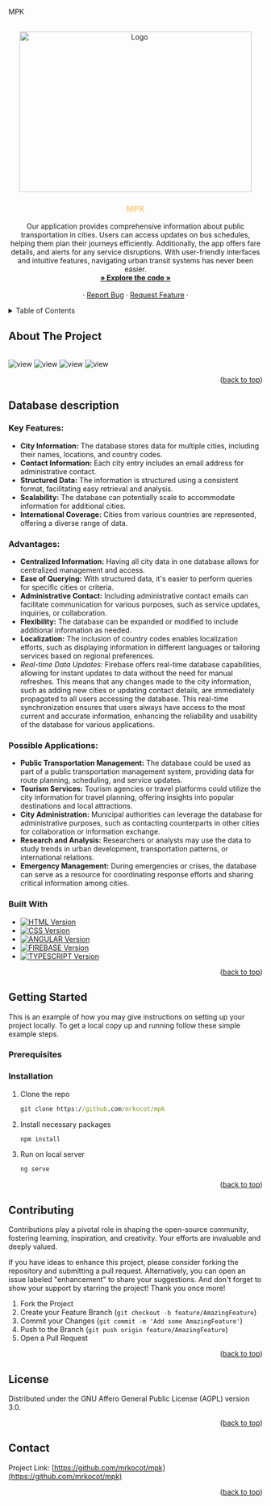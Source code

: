 <a name="readme-top">MPK</a>

<!-- PROJECT LOGO -->
<br />
<div align="center">
  <a href="https://github.com/mrkocot/mpk">
    <img src="https://github.com/mrkocot/mpk/assets/147546749/37b6b15f-9800-40b1-8ecb-2a98cb4b1e27" alt="Logo" width="460" height="318">
  </a>

<h3 style="text-align: center; color: #f8d088;">MPK</h3>
  <p align="center">
    Our application provides comprehensive information about public transportation in cities. Users can access updates on bus schedules, helping them plan their journeys efficiently. Additionally, the app offers fare details, and alerts for any service disruptions. With user-friendly interfaces and intuitive features, navigating urban transit systems has never been easier.
    <br />
    <a href="https://github.com/mrkocot/mpk"><strong>» Explore the code »</strong></a>
    <br />
    <br />   ·
    <a href="https://github.com/mrkocot/mpk/issues">Report Bug</a>
    ·
    <a href="https://github.com/mrkocot/mpk/issues">Request Feature</a> ·
  </p>
</div>

<!-- TABLE OF CONTENTS -->
<details>
  <summary>Table of Contents</summary>
  <ol>
    <li>
      <a href="#about-the-project">About The Project</a>
      <ul>
        <li><a href="#built-with">Built With</a></li>
        <li><a href="#database-description">Database description</a></li>
      </ul>
    </li>
    <li>
      <a href="#getting-started">Getting Started</a>
      <ul>
        <li><a href="#prerequisites">Prerequisites</a></li>
        <li><a href="#installation">Installation</a></li>
      </ul>
    </li>
    <li><a href="#contributing">Contributing</a></li>
    <li><a href="#license">License</a></li>
    <li><a href="#contact">Contact</a></li>
    <li><a href="#acknowledgments">Acknowledgments</a></li>
  </ol>
</details>

<!-- ABOUT THE PROJECT -->

## About The Project

<br>
<img src="https://github.com/mrkocot/mpk/assets/147546749/8ca41825-17ef-411f-8232-9bdf64a6dda6" alt="view">
<img src="https://github.com/mrkocot/mpk/assets/147546749/018f2d08-2145-49d0-8b1c-6f6474fb049d" alt="view">
<img src="https://github.com/mrkocot/mpk/assets/147546749/7a7f4c10-a151-49af-bd16-0d8473792fce" alt="view">
<img src="https://github.com/mrkocot/mpk/assets/147546749/6b5173d7-13f0-4a94-843b-d91a48eb89e0" alt="view">

<p align="right">(<a href="#readme-top">back to top</a>)</p>

## Database description

### Key Features:

- **City Information:** The database stores data for multiple cities, including their names, locations, and country codes.
- **Contact Information:** Each city entry includes an email address for administrative contact.
- **Structured Data:** The information is structured using a consistent format, facilitating easy retrieval and analysis.
- **Scalability:** The database can potentially scale to accommodate information for additional cities.
- **International Coverage:** Cities from various countries are represented, offering a diverse range of data.

### Advantages:

- **Centralized Information:** Having all city data in one database allows for centralized management and access.
- **Ease of Querying:** With structured data, it's easier to perform queries for specific cities or criteria.
- **Administrative Contact:** Including administrative contact emails can facilitate communication for various purposes, such as service updates, inquiries, or collaboration.
- **Flexibility:** The database can be expanded or modified to include additional information as needed.
- **Localization:** The inclusion of country codes enables localization efforts, such as displaying information in different languages or tailoring services based on regional preferences.
- *Real-time Data Updates:* Firebase offers real-time database capabilities, allowing for instant updates to data without the need for manual refreshes. This means that any changes made to the city information, such as adding new cities or updating contact details, are immediately propagated to all users accessing the database. This real-time synchronization ensures that users always have access to the most current and accurate information, enhancing the reliability and usability of the database for various applications.

### Possible Applications:

- **Public Transportation Management:** The database could be used as part of a public transportation management system, providing data for route planning, scheduling, and service updates.
- **Tourism Services:** Tourism agencies or travel platforms could utilize the city information for travel planning, offering insights into popular destinations and local attractions.
- **City Administration:** Municipal authorities can leverage the database for administrative purposes, such as contacting counterparts in other cities for collaboration or information exchange.
- **Research and Analysis:** Researchers or analysts may use the data to study trends in urban development, transportation patterns, or international relations.
- **Emergency Management:** During emergencies or crises, the database can serve as a resource for coordinating response efforts and sharing critical information among cities.

### Built With

- [![HTML Version](https://img.shields.io/badge/HTML-5-orange)](https://developer.mozilla.org/en-US/docs/Web/Guide/HTML/HTML5)
- [![CSS Version](https://img.shields.io/badge/CSS-3-blue)](https://developer.mozilla.org/en-US/docs/Web/CSS)
- [![ANGULAR Version](https://img.shields.io/badge/ANGULAR%20-%2017%20-%20red)](https://angular.io/)
- [![FIREBASE Version](https://img.shields.io/badge/FIREBASE%20-%2010.8.0%20-%20orange)](https://firebase.google.com/)
- [![TYPESCRIPT Version](https://img.shields.io/badge/TYPESCRIPT%20-%205.3.3%20-%20gray)](https://www.typescriptlang.org/)


<p align="right">(<a href="#readme-top">back to top</a>)</p>

<!-- GETTING STARTED -->

## Getting Started

This is an example of how you may give instructions on setting up your project locally.
To get a local copy up and running follow these simple example steps.

### Prerequisites

### Installation

1. Clone the repo
   ```cmd
   git clone https://github.com/mrkocot/mpk
   ```
2. Install necessary packages
   ```cmd
   npm install
   ```
3. Run on local server
   ```cmd
   ng serve
   ```

<p align="right">(<a href="#readme-top">back to top</a>)</p>

<!-- CONTRIBUTING -->

## Contributing

Contributions play a pivotal role in shaping the open-source community, fostering learning, inspiration, and creativity. Your efforts are invaluable and deeply valued.

If you have ideas to enhance this project, please consider forking the repository and submitting a pull request. Alternatively, you can open an issue labeled "enhancement" to share your suggestions. And don't forget to show your support by starring the project! Thank you once more!

1. Fork the Project
2. Create your Feature Branch (`git checkout -b feature/AmazingFeature`)
3. Commit your Changes (`git commit -m 'Add some AmazingFeature'`)
4. Push to the Branch (`git push origin feature/AmazingFeature`)
5. Open a Pull Request

<p align="right">(<a href="#readme-top">back to top</a>)</p>

<!-- LICENSE -->

## License

Distributed under the GNU Affero General Public License (AGPL) version 3.0.

<p align="right">(<a href="#readme-top">back to top</a>)</p>

<!-- CONTACT -->

## Contact

Project Link: [https://github.com/mrkocot/mpk](https://github.com/mrkocot/mpk)

<p align="right">(<a href="#readme-top">back to top</a>)</p>
